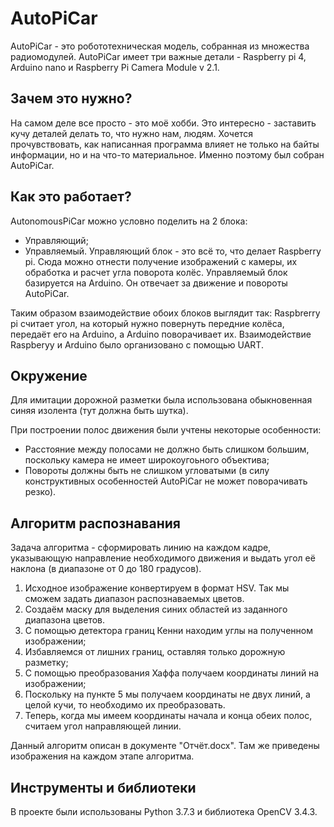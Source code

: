 # AutoPiCar
AutoPiCar - это робототехническая модель, собранная из множества радиомодулей. 
AutoPiCar имеет три важные детали - Raspberry pi 4, Arduino nano и Raspberry Pi Camera Module v 2.1.

## Зачем это нужно?
На самом деле все просто - это моё хобби. 
Это интересно - заставить кучу деталей делать то, что нужно нам, людям.
Хочется прочувствовать, как написанная программа влияет не только на байты информации, но и на что-то материальное. 
Именно поэтому был собран AutoPiCar.

## Как это работает?
AutonomousPiCar можно условно поделить на 2 блока: 
- Управляющий;
- Управляемый.
Управляющий блок - это всё то, что делает Raspberry pi. Сюда можно отнести получение изображений с камеры, их обработка и расчет угла поворота колёс.
Управляемый блок базируется на Arduino. Он отвечает за движение и повороты AutoPiCar.

Таким образом взаимодействие обоих блоков выглядит так:
Raspbrerry pi считает угол, на который нужно повернуть передние колёса, передаёт его на Arduino, а Arduino поворачивает их.
Взаимодействие Raspberyy и Arduino было организовано с помощью UART.

## Окружение
Для имитации дорожной разметки была использована обыкновенная синяя изолента (тут должна быть шутка).

При построении полос движения были учтены некоторые особенности:
- Расстояние между полосами не должно быть слишком большим, поскольку камера не имеет широкоугоьного объектива;
- Повороты должны быть не слишком угловатыми (в силу конструктивных особенностей AutoPiCar не может поворачивать резко).

## Алгоритм распознавания
Задача алгоритма - сформировать линию на каждом кадре, указывающую направление необходимого движения и выдать угол её наклона (в диапазоне от 0 до 180 градусов).

1. Исходное изображение конвертируем в формат HSV. Так мы сможем задать диапазон распознаваемых цветов.
2. Создаём маску для выделения синих областей из заданного диапазона цветов.
3. С помощью детектора границ Кенни находим углы на полученном изображении;
4. Избавляемся от лишних границ, оставляя только дорожную разметку;
5. С помощью преобразования Хаффа получаем координаты линий на изображении;
6. Поскольку на пункте 5 мы получаем координаты не двух линий, а целой кучи, то необходимо их преобразовать.
7. Теперь, когда мы имеем координаты начала и конца обеих полос, считаем угол направляющей линии.

Данный алгоритм описан в документе "Отчёт.docx". Там же приведены изображения на каждом этапе алгоритма.

## Инструменты и библиотеки
В проекте были использованы Python 3.7.3 и библиотека OpenCV 3.4.3.

